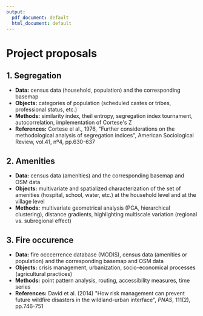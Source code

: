 ```yaml
---
output:
  pdf_document: default
  html_document: default
---
```

# Project proposals

## 1. Segregation

- **Data:** census data (household, population) and the corresponding basemap
- **Objects:** categories of population (scheduled castes or tribes, professional status, etc.)
- **Methods:** similarity index, theil entropy, segregation index tournament, autocorrelation, implementation of Cortese's Z
- **References:** Cortese el al., 1976, "Further considerations on the methodological analysis of segregation indices", American Sociological Review, vol.41, nº4, pp.630-637

	
## 2. Amenities

- **Data:** census data (amenities) and the corresponding basemap and OSM data
- **Objects:** multivariate and spatialized characterization of the set of amenities (hospital, school, water, etc.) at the household level and at the village level
- **Methods:** multivariate geometrical analysis (PCA, hierarchical clustering), distance gradients, highlighting multiscale variation (regional vs. subregional effect)



## 3. Fire occurence

- **Data:** fire occcerrence database (MODIS), census data (amenities or population) and the corresponding basemap and OSM data
- **Objects:** crisis management, urbanization, socio-economical processes (agricultural practices)
- **Methods:** point pattern analysis, routing, accessibility measures, time series
- **References:** David et al. (2014) "How risk management can prevent future wildfire disasters in the wildland-urban interface", *PNAS*, 111(2), pp.746-751
